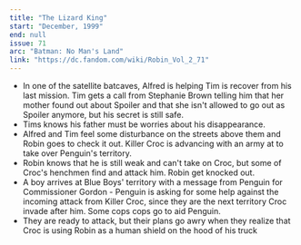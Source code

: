 ```yaml
---
title: "The Lizard King"
start: "December, 1999"
end: null
issue: 71
arc: "Batman: No Man's Land"
link: "https://dc.fandom.com/wiki/Robin_Vol_2_71"
---
```


- In one of the satellite batcaves, Alfred is helping Tim is recover from his last mission. Tim gets a call from Stephanie Brown telling him that her mother found out about Spoiler and that she isn't allowed to go out as Spoiler anymore, but his secret is still safe. 
- Tims knows his father must be worries about his disappearance.
- Alfred and Tim feel some disturbance on the streets above them and Robin goes to check it out. Killer Croc is advancing with an army at to take over Penguin's territory. 
- Robin knows that he is still weak and can't take on Croc, but some of Croc's henchmen find and attack him. Robin get knocked out. 
- A boy arrives at Blue Boys' territory with a message from Penguin for Commissioner Gordon - Penguin is asking for some help against the incoming attack from Killer Croc, since they are the next territory Croc invade after him. Some cops cops go to aid Penguin.
- They are ready to attack, but their plans go awry when they realize that Croc is using Robin as a human shield on the hood of his truck
